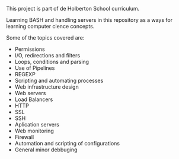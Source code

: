 This project is part of de Holberton School curriculum.

Learning BASH and handling servers in this repository as a ways for learning computer cience concepts.

Some of the topics covered are:
- Permissions
- I/O, redirections and filters
- Loops, conditions and parsing
- Use of Pipelines
- REGEXP
- Scripting and automating processes
- Web infrastructure design
- Web servers
- Load Balancers
- HTTP
- SSL
- SSH
- Aplication servers
- Web monitoring
- Firewall
- Automation and scripting of configurations
- General minor debbuging
